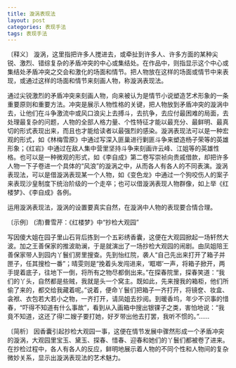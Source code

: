 ```yaml
---
title: 漩涡表现法
layout: post
categories: 表现手法
tags: 表现手法
---
```


〔释义〕 漩涡，这里指把许多人搅进去，或牵扯到许多人、许多方面的某种尖锐、激烈、错综复杂的矛盾冲突的中心或集结处。在作品中，则指显示这个中心或集结处矛盾冲突之交会和激化的场面和情节。把人物放在这样的场面或情节中来表现，或通过这样的场面和情节来刻画人物，称漩涡表现法。

通过尖锐激烈的矛盾冲突来刻画人物，向来被认为是情节小说塑造艺术形象的一条重要原则和重要方法。冲突是展示人物性格的关键，把人物放到矛盾冲突的漩涡中去，让他们在斗争激流中或风口浪尖上去搏斗，去抗争，去应付最困难的局面，去处理最复杂的问题，人物的全部人格力量、个性特征才能以最充分、最鲜明、最真切的形式表现出来，而且也才能给读者以最强烈的感染。漩涡表现法可以是一种宏观的形式，如《林梅雪原》中通过写深入匪巢进行剿匪斗争来塑造杨子荣等的英雄形象；《红岩》中通过在敌人集中营里坚持斗争来刻画许云峰、江姐等的英雄性格。也可以是一种微观的形式，如《李自成》第二卷写崇祯向贵戚借款，却把许多人物一下子卷进一个具体的“风浪”的漩涡之中，从而各人有各人的不同表演。漩涡表现法，可以是借漩涡表现某一个人物，如《变色龙》中通过一个狗咬伤人的案子来表现沙皇制度下统治阶级的一个走卒；也可以借漩涡表现人物群像，如上举《红楼梦》、《李自成》各例。

运用漩涡表现法，漩涡的设置要真实自然，在漩涡中人物的表现要合情合理。

〔示例〕 (清)曹雪芹：《红楼梦》中“抄检大观园”

写因傻大姐在园子里山石背后拣到一个五彩绣香囊，这便在大观园掀起一场轩然大波。加之王善保家的推波助澜，于是就演出了一场抄检大观园的闹剧。由凤姐陪王善保家带人到园内丫鬟们房里搜查。先到怡红院，袭人“自己先出来打开了箱子并匣子，任其搜检一番”；晴雯则是“挽着头发闯进来，‘眶啷’一声，将箱子掀开，两手提着底子，往地下一倒，将所有之物尽都倒出来。”在探春院里，探春笑道：“我们的丫头，自然都是些贼，我就是头一个窝主。既如此，先来搜我的箱柜，他们所偷了来的，都交给我藏着呢。”说着，便命丫鬟们把箱子一齐打开，将镜奁、妆盒、衾袱、衣包若大若小之物，一齐打开，请凤姐去抄阅。到暖香坞，年少不识事的惜春，“吓得不知道有什么事故”，看到从入画箱中搜出银锞子之类，害怕地说：“我竟不知道，这还了得!二嫂子要打她，好歹带出他去打罢，我听不惯的。”……

〔简析〕 因香囊引起抄检大观园一事，这便在情节发展中骤然形成一个矛盾冲突的漩涡，大观园里宝玉、黛玉、探春、惜春、迎春和她们的丫鬟们都被卷了进来。在抄检过程中，各人有各人的反应，鲜明地展示着人物的不同个性和人物间的复杂微妙关系，显示出漩涡表现法的艺术魅力。 